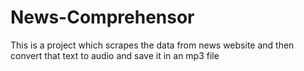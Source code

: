# News-Comprehensor
This is a project which scrapes the data from news website and then convert that text to audio and save it in an mp3 file
